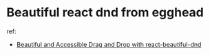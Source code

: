 # Beautiful react dnd from egghead

ref: 

- [Beautiful and Accessible Drag and Drop with react-beautiful-dnd](https://egghead.io/courses/beautiful-and-accessible-drag-and-drop-with-react-beautiful-dnd)

